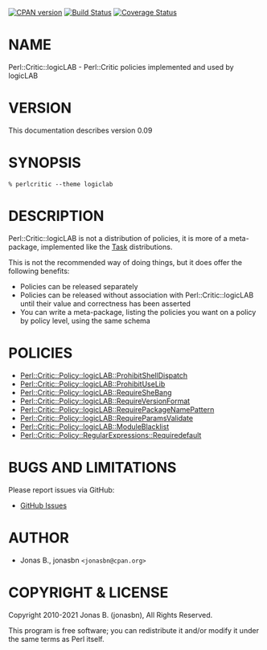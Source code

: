 [![CPAN version](https://badge.fury.io/pl/Perl-Critic-logicLAB.svg)](http://badge.fury.io/pl/Perl-Critic-logicLAB)
[![Build Status](https://travis-ci.org/jonasbn/pcll.svg?branch=master)](https://travis-ci.org/jonasbn/pcll)
[![Coverage Status](https://coveralls.io/repos/jonasbn/pcll/badge.png)](https://coveralls.io/r/jonasbn/pcll)

# NAME

Perl::Critic::logicLAB - Perl::Critic policies implemented and used by logicLAB

# VERSION

This documentation describes version 0.09

# SYNOPSIS

    % perlcritic --theme logiclab

# DESCRIPTION

Perl::Critic::logicLAB is not a distribution of policies, it is more of a
meta-package, implemented like the [Task](https://metacpan.org/pod/Task) distributions.

This is not the recommended way of doing things, but it does offer the following
benefits:

- Policies can be released separately
- Policies can be released without association with Perl::Critic::logicLAB until their value and correctness has been asserted
- You can write a meta-package, listing the policies you want on a policy by policy level, using the same schema

# POLICIES

- [Perl::Critic::Policy::logicLAB::ProhibitShellDispatch](https://metacpan.org/pod/Perl%3A%3ACritic%3A%3APolicy%3A%3AlogicLAB%3A%3AProhibitShellDispatch)
- [Perl::Critic::Policy::logicLAB::ProhibitUseLib](https://metacpan.org/pod/Perl%3A%3ACritic%3A%3APolicy%3A%3AlogicLAB%3A%3AProhibitUseLib)
- [Perl::Critic::Policy::logicLAB::RequireSheBang](https://metacpan.org/pod/Perl%3A%3ACritic%3A%3APolicy%3A%3AlogicLAB%3A%3ARequireSheBang)
- [Perl::Critic::Policy::logicLAB::RequireVersionFormat](https://metacpan.org/pod/Perl%3A%3ACritic%3A%3APolicy%3A%3AlogicLAB%3A%3ARequireVersionFormat)
- [Perl::Critic::Policy::logicLAB::RequirePackageNamePattern](https://metacpan.org/pod/Perl%3A%3ACritic%3A%3APolicy%3A%3AlogicLAB%3A%3ARequirePackageNamePattern)
- [Perl::Critic::Policy::logicLAB::RequireParamsValidate](https://metacpan.org/pod/Perl%3A%3ACritic%3A%3APolicy%3A%3AlogicLAB%3A%3ARequireParamsValidate)
- [Perl::Critic::Policy::logicLAB::ModuleBlacklist](https://metacpan.org/pod/Perl%3A%3ACritic%3A%3APolicy%3A%3AlogicLAB%3A%3AModuleBlacklist)
- [Perl::Critic::Policy::RegularExpressions::Requiredefault](https://metacpan.org/pod/Perl%3A%3ACritic%3A%3APolicy%3A%3ARegularExpressions%3A%3ARequiredefault)

# BUGS AND LIMITATIONS

Please report issues via GitHub:

- [GitHub Issues](https://github.com/jonasbn/pcll/issues)

# AUTHOR

- Jonas B., jonasbn `<jonasbn@cpan.org>`

# COPYRIGHT & LICENSE

Copyright 2010-2021 Jonas B. (jonasbn), All Rights Reserved.

This program is free software; you can redistribute it and/or modify
it under the same terms as Perl itself.
